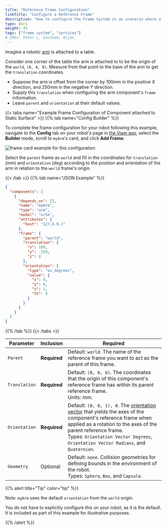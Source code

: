 ```yaml
---
title: "Reference Frame Configuration"
linkTitle: "Configure a Reference Frame"
description: "How to configure the Frame System in an scenario where a component is fixed to a static object."
type: docs
weight: 45
tags: ["frame system", "services"]
# SMEs: Peter L, Gautham, Bijan
---
```


Imagine a robotic [arm](/components/arm/) is attached to a table.

Consider one corner of the table the arm is attached to to be the origin of the `world`, `(0, 0, 0)`.
Measure from that point to the base of the arm to get the `translation` coordinates.

- Suppose the arm is offset from the corner by 100mm in the positive X direction, and 250mm in the negative Y direction.
- Supply this `translation` when configuring the arm component's `frame` information.
- Leave `parent` and `orientation` at their default values.

{{< tabs name="Example Frame Configuration of Component attached to Static Surface" >}}
{{% tab name="Config Builder" %}}

To complete the frame configuration for your robot following this example, navigate to the **Config** tab on your robot's page in [the Viam app](https://app.viam.com), select the **Builder** mode, scroll to `myArm`'s card, and click **Add Frame**:

![frame card example for this configuration](/services/frame-system/frame_card_static.png)

Select the `parent` frame as `world` and fill in the coordinates for `translation` (*mm*) and `orientation` (*deg*) according to the position and orientation of the arm in relation to the `world` frame's origin.

{{< /tab >}}
{{% tab name="JSON Example" %}}

```json {class="line-numbers linkable-line-numbers"}
{
  "components": [
    {
      "depends_on": [],
      "name": "myArm",
      "type": "arm",
      "model": "ur5e",
      "attributes": {
        "host": "127.0.0.1"
      },
      "frame": {
        "parent": "world",
        "translation": {
          "x": 100,
          "y": -250,
          "z": 0
        },
        "orientation": {
          "type": "ov_degrees",
          "value": {
            "x": 0,
            "y": 0,
            "z": 1,
            "th": 0
          }
        }
      }
    }
  ]
}
```

{{% /tab %}}
{{< /tabs >}}

| Parameter | Inclusion | Required |
| --------- | ----------- | ----- |
| `Parent`  | **Required** | Default: `world`. The name of the reference frame you want to act as the parent of this frame. |
| `Translation` | **Required** | Default: `(0, 0, 0)`. The coordinates that the origin of this component's reference frame has within its parent reference frame. <br> Units: *mm*. |
| `Orientation`  | **Required** | Default: `(0, 0, 1), 0`. The [orientation vector](/internals/orientation-vector/) that yields the axes of the component's reference frame when applied as a rotation to the axes of the parent reference frame. <br> Types: `Orientation Vector Degrees`, `Orientation Vector Radians`, and `Quaternion`. |
| `Geometry`  | Optional | Default: `none`. Collision geometries for defining bounds in the environment of the robot. <br> Types: `Sphere`, `Box`, and `Capsule`. |

{{% alert title="Tip" color="tip" %}}

Note: `myArm` uses the default `orientation` from the `world` origin.

You do not have to explicitly configure this on your robot, as it is the default.
It is included as part of this example for illustrative purposes.

{{% /alert %}}
